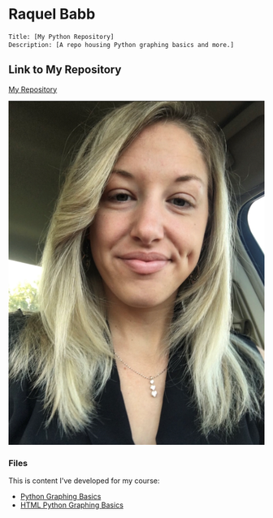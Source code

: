 # Raquel Babb

```
Title: [My Python Repository]
Description: [A repo housing Python graphing basics and more.]
```

## Link to My Repository

[My Repository](https://babbra91.github.io)

![A Photo of Me](/Pics/Selfie_Resized.png)

### Files

This is content I've developed for my course:

- [Python Graphing Basics](https://github.com/babbra91/babbra91.github.io/blob/master/PythonGraphs/BasicGraphAssignment.ipynb)
- [HTML Python Graphing Basics](https://github.com/babbra91/babbra91.github.io/blob/master/PythonGraphs/BasicGraphAssignment.html)
